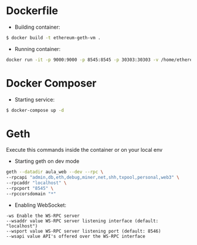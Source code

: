 # Dockerfile  

- Building container:  
```sh
$ docker build -t ethereum-geth-vm .
```

- Running container:  
```sh
docker run -it -p 9000:9000 -p 8545:8545 -p 30303:30303 -v /home/ethereum:/srv --name ethereum-geth ethereum-geth-vm bash
```

# Docker Composer  

- Starting service:  
```sh
$ docker-compose up -d
```

# Geth  

Execute this commands inside the container or on your local env  
- Starting geth on dev mode  

```sh
geth --datadir aula_web --dev --rpc \
--rpcapi "admin,db,eth,debug,miner,net,shh,txpool,personal,web3" \
--rpcaddr "localhost" \
--rpcport "8545" \
--rpccorsdomain "*" 
```

- Enabling WebSocket:  
```
-ws Enable the WS-RPC server
--wsaddr value WS-RPC server listening interface (default: "localhost")
--wsport value WS-RPC server listening port (default: 8546)
--wsapi value API's offered over the WS-RPC interface 
```